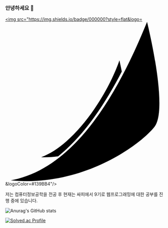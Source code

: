 ### 안녕하세요 👋
<a href="#" target="_blank"><img src="https://img.shields.io/badge/000000?style=flat&logo=<svg role="img" viewBox="0 0 24 24" xmlns="http://www.w3.org/2000/svg"><title>Spinnaker</title><path d="M21.343 0C17.785 8.741 11.317 21.987.815 23.882c10.806 1.064 19.481-5.327 21.646-8.066C24.627 13.076 21.343 0 21.343 0zM.815 23.882L.8 23.88v.004l.015-.003zM17.182 5.8C15.409 10.988 10.477 18.547 5.4 20.39c.885.033 1.74-.019 2.561-.132 3.989-3.221 7.14-8.037 9.577-12.771-.193-.981-.356-1.687-.356-1.687z"/></svg>&logoColor=#139BB4"/></a>


저는 컴퓨터정보공학을 전공 후 현재는 싸피에서 9기로 웹프로그래밍에 대한 공부를 진행 중에 있습니다.

<!--
**mycook3/mycook3** is a ✨ _special_ ✨ repository because its `README.md` (this file) appears on your GitHub profile.

Here are some ideas to get you started:

- 🔭 I’m currently working on ...
- 🌱 I’m currently learning ...
- 👯 I’m looking to collaborate on ...
- 🤔 I’m looking for help with ...
- 💬 Ask me about ...
- 📫 How to reach me: ...
- 😄 Pronouns: ...
- ⚡ Fun fact: ...
-->
<!-- 깃state -->
![Anurag's GitHub stats](https://github-readme-stats.vercel.app/api?username=mycook3&show_icons=true&theme=radical)
<!-- 백준티어 -->
[![Solved.ac Profile](http://mazassumnida.wtf/api/v2/generate_badge?boj=mycook3)](https://solved.ac/mycook3/)
